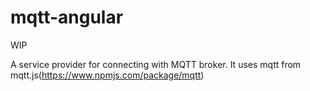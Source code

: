 # mqtt-angular

WIP

A service provider for connecting with MQTT broker. It uses mqtt from mqtt.js(https://www.npmjs.com/package/mqtt)

